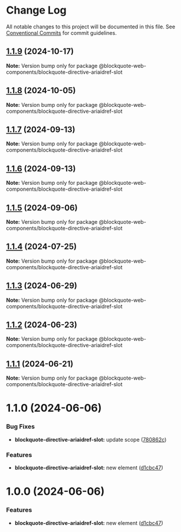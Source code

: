 # Change Log

All notable changes to this project will be documented in this file.
See [Conventional Commits](https://conventionalcommits.org) for commit guidelines.

## [1.1.9](https://github.com/oscarmarina/blockquote-web-components/compare/@blockquote-web-components/blockquote-directive-ariaidref-slot@1.1.8...@blockquote-web-components/blockquote-directive-ariaidref-slot@1.1.9) (2024-10-17)

**Note:** Version bump only for package @blockquote-web-components/blockquote-directive-ariaidref-slot





## [1.1.8](https://github.com/oscarmarina/blockquote-web-components/compare/@blockquote-web-components/blockquote-directive-ariaidref-slot@1.1.7...@blockquote-web-components/blockquote-directive-ariaidref-slot@1.1.8) (2024-10-05)

**Note:** Version bump only for package @blockquote-web-components/blockquote-directive-ariaidref-slot





## [1.1.7](https://github.com/oscarmarina/blockquote-web-components/compare/@blockquote-web-components/blockquote-directive-ariaidref-slot@1.1.6...@blockquote-web-components/blockquote-directive-ariaidref-slot@1.1.7) (2024-09-13)

**Note:** Version bump only for package @blockquote-web-components/blockquote-directive-ariaidref-slot





## [1.1.6](https://github.com/oscarmarina/blockquote-web-components/compare/@blockquote-web-components/blockquote-directive-ariaidref-slot@1.1.5...@blockquote-web-components/blockquote-directive-ariaidref-slot@1.1.6) (2024-09-13)

**Note:** Version bump only for package @blockquote-web-components/blockquote-directive-ariaidref-slot





## [1.1.5](https://github.com/oscarmarina/blockquote-web-components/compare/@blockquote-web-components/blockquote-directive-ariaidref-slot@1.1.4...@blockquote-web-components/blockquote-directive-ariaidref-slot@1.1.5) (2024-09-06)

**Note:** Version bump only for package @blockquote-web-components/blockquote-directive-ariaidref-slot





## [1.1.4](https://github.com/oscarmarina/blockquote-web-components/compare/@blockquote-web-components/blockquote-directive-ariaidref-slot@1.1.3...@blockquote-web-components/blockquote-directive-ariaidref-slot@1.1.4) (2024-07-25)

**Note:** Version bump only for package @blockquote-web-components/blockquote-directive-ariaidref-slot





## [1.1.3](https://github.com/oscarmarina/blockquote-web-components/compare/@blockquote-web-components/blockquote-directive-ariaidref-slot@1.1.2...@blockquote-web-components/blockquote-directive-ariaidref-slot@1.1.3) (2024-06-29)

**Note:** Version bump only for package @blockquote-web-components/blockquote-directive-ariaidref-slot





## [1.1.2](https://github.com/oscarmarina/blockquote-web-components/compare/@blockquote-web-components/blockquote-directive-ariaidref-slot@1.1.1...@blockquote-web-components/blockquote-directive-ariaidref-slot@1.1.2) (2024-06-23)

**Note:** Version bump only for package @blockquote-web-components/blockquote-directive-ariaidref-slot





## [1.1.1](https://github.com/oscarmarina/blockquote-web-components/compare/@blockquote-web-components/blockquote-directive-ariaidref-slot@1.1.0...@blockquote-web-components/blockquote-directive-ariaidref-slot@1.1.1) (2024-06-21)

**Note:** Version bump only for package @blockquote-web-components/blockquote-directive-ariaidref-slot





# 1.1.0 (2024-06-06)

### Bug Fixes

- **blockquote-directive-ariaidref-slot:** update scope ([780862c](https://github.com/oscarmarina/blockquote-web-components/commit/780862c34476727179d08d52392017dd5fee5658))

### Features

- **blockquote-directive-ariaidref-slot:** new element ([d1cbc47](https://github.com/oscarmarina/blockquote-web-components/commit/d1cbc47eb7052ab883ed9d34e5561e4674237a78))

# 1.0.0 (2024-06-06)

### Features

- **blockquote-directive-ariaidref-slot:** new element ([d1cbc47](https://github.com/oscarmarina/blockquote-web-components/commit/d1cbc47eb7052ab883ed9d34e5561e4674237a78))
